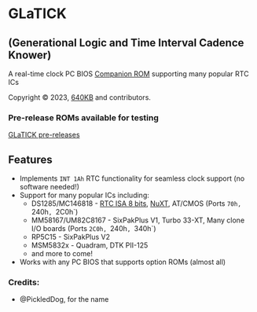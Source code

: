 # GLaTICK
## (Generational Logic and Time Interval Cadence Knower)
A real-time clock PC BIOS [Companion ROM](https://github.com/640-KB/GLaBIOS) supporting many popular RTC ICs

Copyright &copy; 2023, [640KB](mailto:640kb@glabios.org) and contributors.

### Pre-release ROMs available for testing

[GLaTICK pre-releases](https://github.com/640-KB/GLaTICK/releases)

## Features

- Implements `INT 1Ah` RTC functionality for seamless clock support (no software needed!)
- Support for many popular ICs including:
  - DS1285/MC146818 - [RTC ISA 8 bits](https://hackaday.io/project/168972-rtc-isa-8-bits-pcxt), [NuXT](https://monotech.fwscart.com/NuXT_v20_-_MicroATX_Turbo_XT_-_10MHz_832K_XT-IDE_Multi-IO_SVGA/p6083514_19777986.aspx), AT/CMOS (Ports `70h, `240h`, `2C0h`)
  - MM58167/UM82C8167 - SixPakPlus V1, Turbo 33-XT, Many clone I/O boards (Ports `2C0h, `240h`, `340h`)
  - RP5C15 - SixPakPlus V2
  - MSM5832x - Quadram, DTK PII-125
  - and more to come!
- Works with any PC BIOS that supports option ROMs (almost all)

### Credits:

- @PickledDog, for the name
